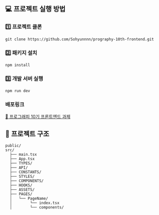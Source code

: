 ## 💻 프로젝트 실행 방법
### 1️⃣ 프로젝트 클론
```
git clone https://github.com/Sohyunnnn/prography-10th-frontend.git
```

### 2️⃣ 패키지 설치
```
npm install
```
### 3️⃣ 개발 서버 실행
```
npm run dev
```

### 배포링크 
[🚀 프로그래피 10기 프론트엔드 과제](https://prography-10th-frontend-phi.vercel.app/)

## 📄 프로젝트 구조
```
public/
src/
  ├── main.tsx
  ├── App.tsx
  ├── TYPES/
  ├── API/
  ├── CONSTANTS/
  ├── STYLES/
  ├── COMPONENTS/
  ├── HOOKS/
  ├── ASSETS/
  ├── PAGES/
  │   └── PageName/
  │        └── index.tsx
  │        └── components/

```
